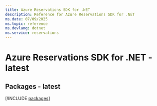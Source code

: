```yaml
---
title: Azure Reservations SDK for .NET
description: Reference for Azure Reservations SDK for .NET
ms.date: 07/09/2025
ms.topic: reference
ms.devlang: dotnet
ms.service: reservations
---
```

# Azure Reservations SDK for .NET - latest
## Packages - latest
[!INCLUDE [packages](reservations-index.md)]